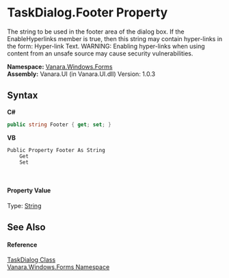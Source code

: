 # TaskDialog.Footer Property 
 

The string to be used in the footer area of the dialog box. If the EnableHyperlinks member is true, then this string may contain hyper-links in the form: Hyper-link Text. WARNING: Enabling hyper-links when using content from an unsafe source may cause security vulnerabilities.

**Namespace:**&nbsp;<a href="c580cf52-4028-70db-28d0-f9b1abc03861">Vanara.Windows.Forms</a><br />**Assembly:**&nbsp;Vanara.UI (in Vanara.UI.dll) Version: 1.0.3

## Syntax

**C#**<br />
``` C#
public string Footer { get; set; }
```

**VB**<br />
``` VB
Public Property Footer As String
	Get
	Set
```

<br />

#### Property Value
Type: <a href="http://msdn2.microsoft.com/en-us/library/s1wwdcbf" target="_blank">String</a>

## See Also


#### Reference
<a href="0e4976bb-9701-b107-c589-9d00dabbbae0">TaskDialog Class</a><br /><a href="c580cf52-4028-70db-28d0-f9b1abc03861">Vanara.Windows.Forms Namespace</a><br />
